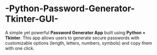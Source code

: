 # -Python-Password-Generator-Tkinter-GUI-
A simple yet powerful **Password Generator App** built using **Python + Tkinter**.   This app allows users to generate secure passwords with customizable options (length, letters, numbers, symbols) and copy them with one click.  
